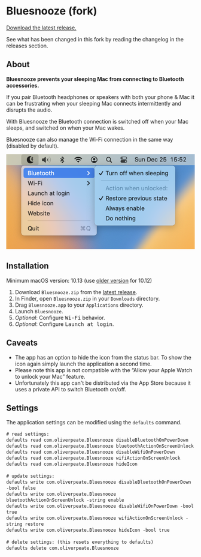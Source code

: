 # Bluesnooze (fork)

[Download the latest release.][download-latest]

See what has been changed in this fork by reading the changelog in the releases section.

## About

**Bluesnooze prevents your sleeping Mac from connecting to Bluetooth accessories.**

If you pair Bluetooth headphones or speakers with both your phone & Mac it can be frustrating when your sleeping Mac connects intermittently and disrupts the audio.

With Bluesnooze the Bluetooth connection is switched off when your Mac sleeps, and switched on when your Mac wakes.

Bluesnooze can also manage the Wi-Fi connection in the same way (disabled by default).

![Screenshot showing Bluesnooze in the status bar](images/screenshot.png)

## Installation

Minimum macOS version: 10.13 (use [older version](https://github.com/stefansundin/bluesnooze/releases/tag/v1.3) for 10.12)

1. Download `Bluesnooze.zip` from the [latest release][download-latest].
1. In Finder, open `Bluesnooze.zip` in your `Downloads` directory.
1. Drag `Bluesnooze.app` to your `Applications` directory.
1. Launch `Bluesnooze`.
1. *Optional*: Configure <kbd>Wi-Fi</kbd> behavior.
1. *Optional*: Configure <kbd>Launch at login</kbd>.

## Caveats

- The app has an option to hide the icon from the status bar. To show the icon again simply launch the application a second time.
- Please note this app is not compatible with the “Allow your Apple Watch to unlock your Mac” feature.
- Unfortunately this app can't be distributed via the App Store because it uses a private API to switch Bluetooth on/off.

## Settings

The application settings can be modified using the `defaults` command.

```shell
# read settings:
defaults read com.oliverpeate.Bluesnooze disableBluetoothOnPowerDown
defaults read com.oliverpeate.Bluesnooze bluetoothActionOnScreenUnlock
defaults read com.oliverpeate.Bluesnooze disableWifiOnPowerDown
defaults read com.oliverpeate.Bluesnooze wifiActionOnScreenUnlock
defaults read com.oliverpeate.Bluesnooze hideIcon

# update settings:
defaults write com.oliverpeate.Bluesnooze disableBluetoothOnPowerDown -bool false
defaults write com.oliverpeate.Bluesnooze bluetoothActionOnScreenUnlock -string enable
defaults write com.oliverpeate.Bluesnooze disableWifiOnPowerDown -bool true
defaults write com.oliverpeate.Bluesnooze wifiActionOnScreenUnlock -string restore
defaults write com.oliverpeate.Bluesnooze hideIcon -bool true

# delete settings: (this resets everything to defaults)
defaults delete com.oliverpeate.Bluesnooze
```

[download-latest]: https://github.com/stefansundin/bluesnooze/releases/latest
